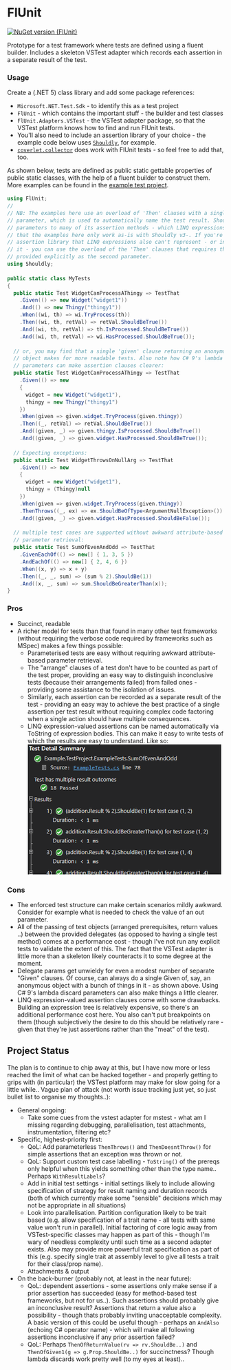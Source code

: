 # FlUnit

[![NuGet version (FlUnit)](https://img.shields.io/nuget/v/FlUnit.svg?style=flat-square)](https://www.nuget.org/packages/FlUnit/)

Prototype for a test framework where tests are defined using a fluent builder. Includes a skeleton VSTest adapter which records each assertion in a separate result of the test. 

### Usage

Create a (.NET 5) class library and add some package references:
- `Microsoft.NET.Test.Sdk` - to identify this as a test project
- `FlUnit` - which contains the important stuff - the builder and test classes
- `FlUnit.Adapters.VSTest` - the VSTest adapter package, so that the VSTest platform knows how to find and run FlUnit tests.
- You'll also need to include an assertion library of your choice - the example code below uses [`Shouldly`](https://shouldly.io/), for example.
- [`coverlet.collector`](https://github.com/coverlet-coverage/coverlet) does work with FlUnit tests - so feel free to add that, too.

As shown below, tests are defined as public static gettable properties of public static classes, with the help of a fluent builder to construct them. More examples can be found in the [example test project](./src/Example.TestProject/ExampleTests.cs).

```csharp
using FlUnit;
// 
// NB: The examples here use an overload of 'Then' clauses with a single LINQ expression-valued
// parameter, which is used to automatically name the test result. Shouldly v4 adds optional
// parameters to many of its assertion methods - which LINQ expressions can't represent - meaning
// that the examples here only work as-is with Shouldly v3-. If you're using v4+, or a different
// assertion library that LINQ expressions also can't represent - or indeed if you'd simply prefer
// it - you can use the overload of the 'Then' clauses that requires the test result label to be
// provided explicitly as the second parameter.
using Shouldly;

public static class MyTests
{
  public static Test WidgetCanProcessAThingy => TestThat
    .Given(() => new Widget("widget1"))
    .And(() => new Thingy("thingy1"))
    .When((wi, th) => wi.TryProcess(th))
    .Then((wi, th, retVal) => retVal.ShouldBeTrue())
    .And((wi, th, retVal) => th.IsProcessed.ShouldBeTrue())
    .And((wi, th, retVal) => wi.HasProcessed.ShouldBeTrue());

  // or, you may find that a single 'given' clause returning an anonymous
  // object makes for more readable tests. Also note how C# 9's lambda discard
  // parameters can make assertion clauses clearer:
  public static Test WidgetCanProcessAThingy => TestThat
    .Given(() => new
    {
      widget = new Widget("widget1"),
      thingy = new Thingy("thingy1")
    })
    .When(given => given.widget.TryProcess(given.thingy))
    .Then((_, retVal) => retVal.ShouldBeTrue())
    .And((given, _) => given.thingy.IsProcessed.ShouldBeTrue())
    .And((given, _) => given.widget.HasProcessed.ShouldBeTrue());

  // Expecting exceptions:
  public static Test WidgetThrowsOnNullArg => TestThat
    .Given(() => new
    {
      widget = new Widget("widget1"),
      thingy = (Thingy)null
    })
    .When(given => given.widget.TryProcess(given.thingy))
    .ThenThrows((_, ex) => ex.ShouldBeOfType<ArgumentNullException>())
    .And((given, _) => given.widget.HasProcessed.ShouldBeFalse());

  // multiple test cases are supported without awkward attribute-based
  // parameter retrieval:
  public static Test SumOfEvenAndOdd => TestThat
    .GivenEachOf(() => new[] { 1, 3, 5 })
    .AndEachOf(() => new[] { 2, 4, 6 })
    .When((x, y) => x + y)
    .Then((_, _, sum) => (sum % 2).ShouldBe(1))
    .And((x, _, sum) => sum.ShouldBeGreaterThan(x));
}
```

### Pros
- Succinct, readable
- A richer model for tests than that found in many other test frameworks (without requiring the verbose code required by frameworks such as MSpec) makes a few things possible:
  - Parameterised tests are easy without requiring awkward attribute-based parameter retrieval.
  - The "arrange" clauses of a test don't have to be counted as part of the test proper, providing an easy way to distinguish inconclusive tests (because their arrangements failed) from failed ones - providing some assistance to the isolation of issues.
  - Similarly, each assertion can be recorded as a separate result of the test - providing an easy way to achieve the best practice of a single assertion per test result without requiring complex code factoring when a single action should have multiple consequences.
  - LINQ expression-valued assertions can be named automatically via ToString of expression bodies. This can make it easy to write tests of which the results are easy to understand. Like so:  
  ![Visual Studio Test Result Example](docs/VSTestResultExample.png)

### Cons
- The enforced test structure can make certain scenarios mildly awkward. Consider for example what is needed to check the value of an out parameter.
- All of the passing of test objects (arranged prerequisites, return values ..) between the provided delegates (as opposed to having a single test method) comes at a performance cost - though I've not run any explicit tests to validate the extent of this. The fact that the VSTest adapter is little more than a skeleton likely counteracts it to some degree at the moment.
- Delegate params get unwieldy for even a modest number of separate "Given" clauses. Of course, can always do a single Given of, say, an anonymous object with a bunch of things in it - as shown above. Using C# 9's lambda discard parameters can also make things a little clearer.
- LINQ expression-valued assertion clauses come with some drawbacks. Building an expression tree is relatively expensive, so there's an additional performance cost here. You also can't put breakpoints on them (though subjectively the desire to do this should be relatively rare - given that they're just assertions rather than the "meat" of the test).

## Project Status

The plan is to continue to chip away at this, but I have now more or less reached the limit of what can be hacked together - and properly getting to grips with (in particular) the VSTest platform may make for slow going for a little while.. Vague plan of attack (not worth issue tracking just yet, so just bullet list to organise my thoughts..):

- General ongoing:
  - Take some cues from the vstest adapter for mstest - what am I missing regarding debugging, parallelisation, test attachments, instrumentation, filtering etc?
- Specific, highest-priority first:
  - QoL: Add parameterless `ThenThrows()` and `ThenDoesntThrow()` for simple assertions that an exception was thrown or not.
  - QoL: Support custom test case labelling - `ToString()` of the prereqs only helpful when this yields something other than the type name.. Perhaps `WithResultLabels`?
  - Add in initial test settings - initial settings likely to include allowing specification of strategy for result naming and duration records (both of which currently make some "sensible" decisions which may not be appropriate in all situations)
  - Look into parallelisation. Partition configuration likely to be trait based (e.g. allow specification of a trait name - all tests with same value won't run in parallel). Initial factoring of core logic away from VSTest-specific classes may happen as part of this - though I'm wary of needless complexity until such time as a second adapter exists. Also may provide more powerful trait specification as part of this (e.g. specify single trait at assembly level to give all tests a trait for their class/prop name).
  - Attachments & output
- On the back-burner (probably not, at least in the near future):
  - QoL: dependent assertions - some assertions only make sense if a prior assertion has succeeded (easy for method-based test frameworks, but not for us..). Such assertions should probably give an inconclusive result? Assertions that return a value also a possibility - though thats probably inviting unacceptable complexity. A basic version of this could be useful though - perhaps an `AndAlso` (echoing C# operator name) - which will make all following assertions inconclusive if any prior assertion failed?
  - QoL: Perhaps `ThenOfReturnValue(rv => rv.ShouldBe..)` and `ThenOfGiven1(g => g.Prop.ShouldBe..)` for succinctness? Though lambda discards work pretty well (to my eyes at least)..

